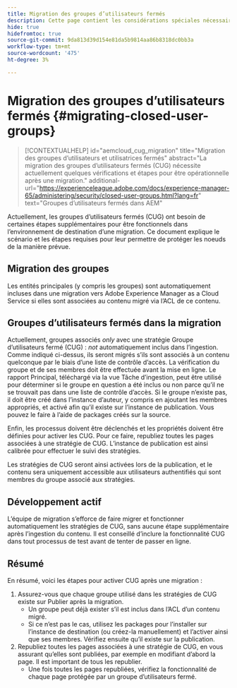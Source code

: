 ```yaml
---
title: Migration des groupes d’utilisateurs fermés
description: Cette page contient les considérations spéciales nécessaires pour activer les groupes d’utilisateurs fermés après la migration de contenu vers Adobe Experience Manager as a Cloud Service.
hide: true
hidefromtoc: true
source-git-commit: 9da813d39d154e81da5b9814aa86b8318dc0bb3a
workflow-type: tm+mt
source-wordcount: '475'
ht-degree: 3%

---
```


# Migration des groupes d’utilisateurs fermés {#migrating-closed-user-groups}

>[!CONTEXTUALHELP]
>id="aemcloud_cug_migration"
>title="Migration des groupes d’utilisateurs et utilisatrices fermés"
>abstract="La migration des groupes d’utilisateurs fermés (CUG) nécessite actuellement quelques vérifications et étapes pour être opérationnelle après une migration."
>additional-url="https://experienceleague.adobe.com/docs/experience-manager-65/administering/security/closed-user-groups.html?lang=fr" text="Groupes d’utilisateurs fermés dans AEM"

Actuellement, les groupes d’utilisateurs fermés (CUG) ont besoin de certaines étapes supplémentaires pour être fonctionnels dans l’environnement de destination d’une migration.  Ce document explique le scénario et les étapes requises pour leur permettre de protéger les noeuds de la manière prévue.

## Migration des groupes

Les entités principales (y compris les groupes) sont automatiquement incluses dans une migration vers Adobe Experience Manager as a Cloud Service si elles sont associées au contenu migré via l’ACL de ce contenu.

## Groupes d’utilisateurs fermés dans la migration

Actuellement, groupes associés *only* avec une stratégie Groupe d’utilisateurs fermé (CUG) : *not* automatiquement inclus dans l’ingestion. Comme indiqué ci-dessus, ils seront migrés s’ils sont associés à un contenu quelconque par le biais d’une liste de contrôle d’accès. La vérification du groupe et de ses membres doit être effectuée avant la mise en ligne. Le rapport Principal, téléchargé via la vue Tâche d’ingestion, peut être utilisé pour déterminer si le groupe en question a été inclus ou non parce qu’il ne se trouvait pas dans une liste de contrôle d’accès. Si le groupe n’existe pas, il doit être créé dans l’instance d’auteur, y compris en ajoutant les membres appropriés, et activé afin qu’il existe sur l’instance de publication. Vous pouvez le faire à l’aide de packages créés sur la source.

Enfin, les processus doivent être déclenchés et les propriétés doivent être définies pour activer les CUG. Pour ce faire, republiez toutes les pages associées à une stratégie de CUG. L’instance de publication est ainsi calibrée pour effectuer le suivi des stratégies.

Les stratégies de CUG seront ainsi activées lors de la publication, et le contenu sera uniquement accessible aux utilisateurs authentifiés qui sont membres du groupe associé aux stratégies.

## Développement actif

L’équipe de migration s’efforce de faire migrer et fonctionner automatiquement les stratégies de CUG, sans aucune étape supplémentaire après l’ingestion du contenu.
Il est conseillé d’inclure la fonctionnalité CUG dans tout processus de test avant de tenter de passer en ligne.

## Résumé

En résumé, voici les étapes pour activer CUG après une migration :

1. Assurez-vous que chaque groupe utilisé dans les stratégies de CUG existe sur Publier après la migration.
   - Un groupe peut déjà exister s’il est inclus dans l’ACL d’un contenu migré.
   - Si ce n’est pas le cas, utilisez les packages pour l’installer sur l’instance de destination (ou créez-la manuellement) et l’activer ainsi que ses membres. Vérifiez ensuite qu’il existe sur la publication.
1. Republiez toutes les pages associées à une stratégie de CUG, en vous assurant qu’elles sont publiées, par exemple en modifiant d’abord la page. Il est important de tous les republier.
   - Une fois toutes les pages republiées, vérifiez la fonctionnalité de chaque page protégée par un groupe d’utilisateurs fermé.

